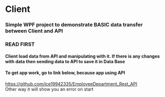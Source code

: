 # Client 

### Simple WPF project to demonstrate BASIC data transfer between Client and API

### READ FIRST
#### Client load data from API and manipulating with it. If there is any changes with data then sending data to API to save it in Data Base

#### To get app work, go to link below, because app using API
https://github.com/ice19942335/EmployeeDepartment_Rest_API <br>
Other way it will show you an error on start

